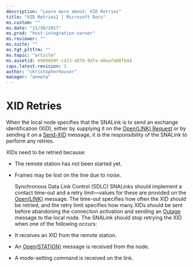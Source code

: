 ```yaml
---
description: "Learn more about: XID Retries"
title: "XID Retries2 | Microsoft Docs"
ms.custom: ""
ms.date: "11/30/2017"
ms.prod: "host-integration-server"
ms.reviewer: ""
ms.suite: ""
ms.tgt_pltfrm: ""
ms.topic: "article"
ms.assetid: 69896b9f-c413-4879-9dfa-46eafd08fb44
caps.latest.revision: 3
author: "christopherhouser"
manager: "anneta"
---
```

# XID Retries
When the local node specifies that the SNALink is to send an exchange identification (XID), either by supplying it on the [Open(LINK) Request](./open-link-request1.md) or by sending it on a [Send-XID](./send-xid1.md) message, it is the responsibility of the SNALink to perform any retries.  

 XIDs need to be retried because:  

- The remote station has not been started yet.  

- Frames may be lost on the line due to noise.  

  Synchronous Data Link Control (SDLC) SNALinks should implement a contact time-out and a retry limit—values for these are provided on the [Open(LINK)](./open-link-1.md) message. The time-out specifies how often the XID should be retried, and the retry limit specifies how many XIDs should be sent before abandoning the connection activation and sending an [Outage](./outage2.md) message to the local node. The SNALink should stop retrying the XID when one of the following occurs:  

- It receives an XID from the remote station.  

- An [Open(STATION)](./open-station-1.md) message is received from the node.  

- A mode-setting command is received on the link.
